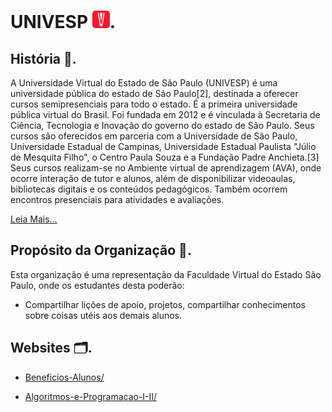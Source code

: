 # UNIVESP  <img alt="Logo Univesp" src="https://github.com/UNIVESP-Universidade-Virtual-de-SP/.github/blob/main/assets/icon_2.png?raw=true" width=28px>.
## História 📃.
A Universidade Virtual do Estado de São Paulo (UNIVESP) é uma universidade pública do estado de São Paulo[2], destinada a oferecer cursos semipresenciais para todo o estado. É a primeira universidade pública virtual do Brasil. Foi fundada em 2012 e é vinculada à Secretaria de Ciência, Tecnologia e Inovação do governo do estado de São Paulo. Seus cursos são oferecidos em parceria com a Universidade de São Paulo, Universidade Estadual de Campinas, Universidade Estadual Paulista "Júlio de Mesquita Filho", o Centro Paula Souza e a Fundação Padre Anchieta.[3] Seus cursos realizam-se no Ambiente virtual de aprendizagem (AVA), onde ocorre interação de tutor e alunos, além de disponibilizar videoaulas, bibliotecas digitais e os conteúdos pedagógicos. Também ocorrem encontros presenciais para atividades e avaliações.

[Leia Mais...](https://pt.wikipedia.org/wiki/Universidade_Virtual_do_Estado_de_S%C3%A3o_Paulo)

## Propósito da Organização 📌.
Esta organização é uma representação da Faculdade Virtual do Estado São Paulo, onde os estudantes desta poderão:

- Compartilhar lições de apoio, projetos, compartilhar conhecimentos sobre coisas utéis aos demais alunos.

## Websites 🗂.

- [Beneficios-Alunos/](https://univesp-universidade-virtual-de-sp.github.io/Beneficios-Alunos/)

- [Algoritmos-e-Programacao-I-II/](https://univesp-universidade-virtual-de-sp.github.io/Algoritmos-e-Programacao-I-II)
